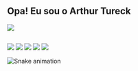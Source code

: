 ## Opa! Eu sou o Arthur Tureck

<picture>
  <source
    srcset="https://github-readme-stats.vercel.app/api?username=ArthurTureck&show_icons=true&theme=dark"
    media="(prefers-color-scheme: dark)"
  />
  <source
    srcset="https://github-readme-stats.vercel.app/api?username=ArthurTureck&show_icons=true"
    media="(prefers-color-scheme: light), (prefers-color-scheme: no-preference)"
  />
  <img src="https://github-readme-stats.vercel.app/api?username=ArthurTureck&show_icons=true" />
  <source
    srcset="https://github-readme-stats.vercel.app/api/top-langs/?username=ArthurTureck)(https://github.com/ArthurTureck/github-readme-stats)"
    media="https://github-readme-stats.vercel.app/api/top-langs/?username=anuraghazra&layout=compact"
  />
</picture>

##

<div> 
  <a href="https://www.youtube.com/channel/UCtcMedAbPlKAWusIO6Fz2oQ" target="_blank"><img src="https://img.shields.io/badge/YouTube-FF0000?style=for-the-badge&logo=youtube&logoColor=white" target="_blank"></a>
  <a href="https://instagram.com/arthurtureck" target="_blank"><img src="https://img.shields.io/badge/-Instagram-%23E4405F?style=for-the-badge&logo=instagram&logoColor=white" target="_blank"></a>
 	<a href="https://www.twitch.tv/tureckk" target="_blank"><img src="https://img.shields.io/badge/Twitch-9146FF?style=for-the-badge&logo=twitch&logoColor=white" target="_blank"></a>
  <a href = "arthurtureck@gmail.com"><img src="https://img.shields.io/badge/-Gmail-%23333?style=for-the-badge&logo=gmail&logoColor=white" target="_blank"></a>
  <a href="https://www.linkedin.com/in/arthur-de-conti-tureck-86b317287/" target="_blank"><img src="https://img.shields.io/badge/-LinkedIn-%230077B5?style=for-the-badge&logo=linkedin&logoColor=white" target="_blank"></a> 
  
</div>

![Snake animation](https://github.com/ArthurTureck)
